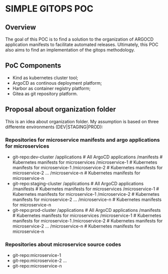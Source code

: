 # SIMPLE GITOPS POC

## Overview
The goal of this POC is to find a solution to the organization of ARGOCD application manifests to facilitate automated releases. Ultimately, this POC also aims to find an implementation of the gitops methodology.

## PoC Components
- Kind as kubernetes cluster tool;
- ArgoCD as continous deployment platform;
- Harbor as container registry platform;
- Gitea as git repository platform.

## Proposal about organization folder
This is an idea about organization folder. My assumption is based on three differente environments (DEV|STAGING|PROD):

### Repositories for microservice manifests and argo applications for microservices
- git-repo:dev-cluster
            /applications           # All ArgoCD applications
            /manifests              # Kubernetes manifests for microservices
                /microservice-1     # Kubernetes manifests for microservice-1
                /microservice-2     # Kubernetes manifests for microservice-2
                ...
                /microservice-n     # Kubernetes manifests for microservice-n 
- git-repo:staging-cluster
                /applications           # All ArgoCD applications
                /manifests              # Kubernetes manifests for microservices
                    /microservice-1     # Kubernetes manifests for microservice-1
                    /microservice-2     # Kubernetes manifests for microservice-2
                    ...
                    /microservice-n     # Kubernetes manifests for microservice-n 
- git-repo:prod-cluster
                /applications           # All ArgoCD applications
                /manifests              # Kubernetes manifests for microservices
                    /microservice-1     # Kubernetes manifests for microservice-1
                    /microservice-2     # Kubernetes manifests for microservice-2
                    ...
                    /microservice-n     # Kubernetes manifests for microservice-n 

### Repositories about microservice source codes
- git-repo:microservice-1
- git-repo:microservice-2
...
- git-repo:microservice-n